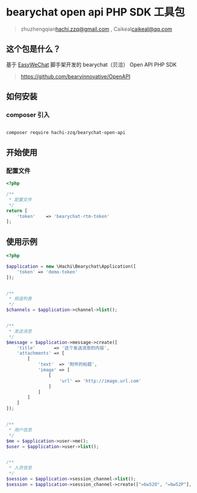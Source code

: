 # bearychat open api PHP SDK 工具包

> zhuzhengqian<hachi.zzq@gmail.com> , Caikeal<caikeal@qq.com>


## 这个包是什么？

基于 [EasyWeChat](https://github.com/overtrue/wechat) 脚手架开发的 bearychat（贝洽） Open API PHP SDK

> https://github.com/bearyinnovative/OpenAPI


## 如何安装

### composer 引入

```$shell

composer require hachi-zzq/bearychat-open-api

```

## 开始使用

### 配置文件

```php
<?php

/**
 * 配置文件
 */
return [
    'token'    => 'bearychat-rtm-token'
];

```

## 使用示例
```php
<?php

$application = new \Hachi\Bearychat\Application([
    'token' => 'demo-token'
]);


/**
 * 频道列表
 */
$channels = $application->channel->list();


/**
 * 发送消息
 */
$message = $application->message->create([
    'title'       => '这个发送消息的内容',
    'attachments' => [
        [
            'text'  => '附件的标题',
            'image' => [
                [
                    'url' => 'http://image.url.com'
                ]
            ]
        ]
    ]
]);


/**
 * 用户信息
 */
$me = $application->user->me();
$user = $application->user->list();


/**
 * 人员信息
 */
$session = $application->session_channel->list();
$session = $application->session_channel->create(["=bw52O", "=bw52P"], '这个是讨论组名称');

```
